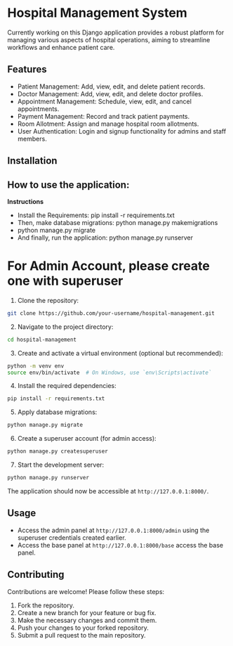# Hospital Management System

Currently working on this Django application provides a robust platform for managing various aspects of hospital operations, aiming to streamline workflows and enhance patient care.

## Features

- Patient Management: Add, view, edit, and delete patient records.
- Doctor Management: Add, view, edit, and delete doctor profiles.
- Appointment Management: Schedule, view, edit, and cancel appointments.
- Payment Management: Record and track patient payments.
- Room Allotment: Assign and manage hospital room allotments.
- User Authentication: Login and signup functionality for admins and staff members.

## Installation

## How to use the application:
**Instructions**
- Install the Requirements: pip install -r requirements.txt
- Then, make database migrations: python manage.py makemigrations
- python manage.py migrate
- And finally, run the application: python manage.py runserver

For Admin Account, please create one with superuser
=======
1. Clone the repository:

```bash
git clone https://github.com/your-username/hospital-management.git
```

2. Navigate to the project directory:

```bash
cd hospital-management
```

3. Create and activate a virtual environment (optional but recommended):

```bash
python -m venv env
source env/bin/activate  # On Windows, use `env\Scripts\activate`
```

4. Install the required dependencies:

```bash
pip install -r requirements.txt
```

5. Apply database migrations:

```bash
python manage.py migrate
```

6. Create a superuser account (for admin access):

```bash
python manage.py createsuperuser
```

7. Start the development server:

```bash
python manage.py runserver
```

The application should now be accessible at `http://127.0.0.1:8000/`.

## Usage

- Access the admin panel at `http://127.0.0.1:8000/admin` using the superuser credentials created earlier.
- Access the base panel at `http://127.0.0.1:8000/base` access the base panel.

## Contributing

Contributions are welcome! Please follow these steps:

1. Fork the repository.
2. Create a new branch for your feature or bug fix.
3. Make the necessary changes and commit them.
4. Push your changes to your forked repository.
5. Submit a pull request to the main repository.

